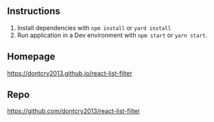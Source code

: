 ## Instructions
1. Install dependencies with `npm install` or `yard install`
2. Run application in a Dev environment with `npm start` or `yarn start`.

## Homepage

https://dontcry2013.github.io/react-list-filter

## Repo

https://github.com/dontcry2013/react-list-filter
